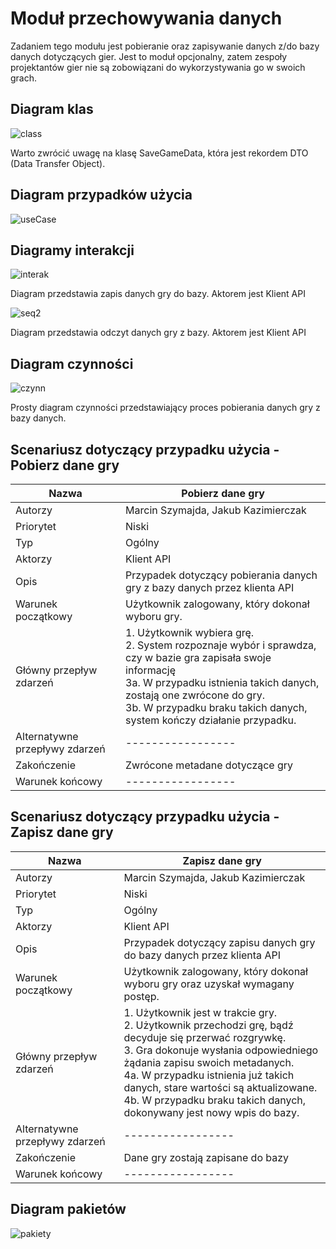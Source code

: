 # Moduł przechowywania danych


Zadaniem tego modułu jest pobieranie oraz zapisywanie danych z/do bazy danych dotyczących gier. Jest to moduł opcjonalny, zatem zespoły projektantów gier nie są zobowiązani do wykorzystywania go w swoich grach.


## Diagram klas
![class](https://gist.github.com/assets/126806633/43bea5aa-6faa-4730-ab04-42895eed3d3b)


Warto zwrócić uwagę na klasę SaveGameData, która jest rekordem DTO (Data Transfer Object).

## Diagram przypadków użycia

![useCase](https://gist.github.com/assets/126806633/7b8237d5-7a6d-4aca-810e-6419fc0f9225)



## Diagramy interakcji 
![interak](https://gist.github.com/assets/126806633/80714ed3-3bf0-4d47-bae6-1854fee507f5)

Diagram przedstawia zapis danych gry do bazy. Aktorem jest Klient API

![seq2](https://gist.github.com/assets/126806633/dd8f519d-8009-459e-8449-6d74fbd4c06e)

Diagram przedstawia odczyt danych gry z bazy. Aktorem jest Klient API


## Diagram czynności

![czynn](https://gist.github.com/assets/126806633/62547278-7d47-48a6-b48f-6a04ce2eba9e)


Prosty diagram czynności przedstawiający proces pobierania danych gry z bazy danych.


## Scenariusz dotyczący przypadku użycia - Pobierz dane gry

| Nazwa                          | Pobierz dane gry                                                                                                                                                                                                                                                            |
|--------------------------------|-----------------------------------------------------------------------------------------------------------------------------------------------------------------------------------------------------------------------------------------------------------------------------|
| Autorzy                        | Marcin Szymajda, Jakub Kazimierczak                                                                                                                                                                                                                                         |
| Priorytet                      | Niski                                                                                                                                                                                                                                                                       |
| Typ                            | Ogólny                                                                                                                                                                                                                                                                      |
| Aktorzy                        | Klient API                                                                                                                                                                                                                                                                  |
| Opis                           | Przypadek dotyczący pobierania danych gry z bazy danych przez klienta API                                                                                                                                                                                                   |
| Warunek początkowy             | Użytkownik zalogowany, który dokonał wyboru gry.                                                                                                                                                                                                                            |
| Główny przepływ zdarzeń        | 1. Użytkownik wybiera grę. <br/> 2. System rozpoznaje wybór i sprawdza, czy w bazie gra zapisała swoje informację <br/> 3a. W przypadku istnienia takich danych, zostają one zwrócone do gry. <br/> 3b. W przypadku braku takich danych, system kończy działanie przypadku. |
| Alternatywne przepływy zdarzeń | -----------------                                                                                                                                                                                                                                                           |
| Zakończenie                    | Zwrócone metadane dotyczące gry                                                                                                                                                                                                                                             |
| Warunek końcowy                | -----------------                                                                                                                                                                                                                                                           |

## Scenariusz dotyczący przypadku użycia - Zapisz dane gry

| Nazwa                          | Zapisz dane gry                                                                                                                                                                                                                                                                                                                                              |
|--------------------------------|--------------------------------------------------------------------------------------------------------------------------------------------------------------------------------------------------------------------------------------------------------------------------------------------------------------------------------------------------------------|
| Autorzy                        | Marcin Szymajda, Jakub Kazimierczak                                                                                                                                                                                                                                                                                                                          |
| Priorytet                      | Niski                                                                                                                                                                                                                                                                                                                                                        |
| Typ                            | Ogólny                                                                                                                                                                                                                                                                                                                                                       |
| Aktorzy                        | Klient API                                                                                                                                                                                                                                                                                                                                                   |
| Opis                           | Przypadek dotyczący zapisu danych gry do bazy danych przez klienta API                                                                                                                                                                                                                                                                                       |
| Warunek początkowy             | Użytkownik zalogowany, który dokonał wyboru gry oraz uzyskał wymagany postęp.                                                                                                                                                                                                                                                                                |
| Główny przepływ zdarzeń        | 1. Użytkownik jest w trakcie gry. <br/> 2. Użytkownik przechodzi grę, bądź decyduje się przerwać rozgrywkę. <br/> 3. Gra dokonuje wysłania odpowiedniego żądania zapisu swoich metadanych. <br/> 4a. W przypadku istnienia już takich danych, stare wartości są aktualizowane. <br/> 4b. W przypadku braku takich danych, dokonywany jest nowy wpis do bazy. |
| Alternatywne przepływy zdarzeń | -----------------                                                                                                                                                                                                                                                                                                                                            |
| Zakończenie                    | Dane gry zostają zapisane do bazy                                                                                                                                                                                                                                                                                                                            |
| Warunek końcowy                | -----------------                                                                                                                                                                                                                                                                                                                                            |


## Diagram pakietów

![pakiety](https://gist.github.com/assets/126806633/e88adfaf-12d8-4537-a092-13ee89047209)
